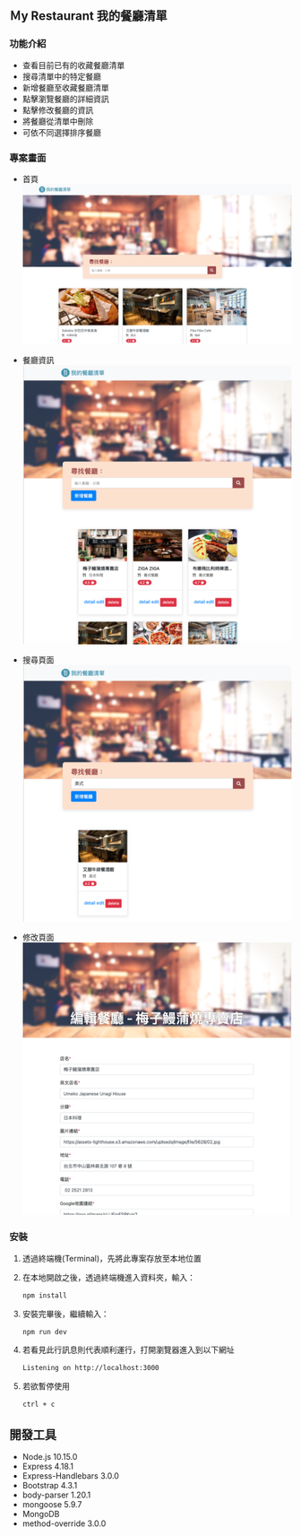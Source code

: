 ## Ｍy Restaurant 我的餐廳清單

### 功能介紹
- 查看目前已有的收藏餐廳清單
- 搜尋清單中的特定餐廳
- 新增餐廳至收藏餐廳清單
- 點擊瀏覽餐廳的詳細資訊
- 點擊修改餐廳的資訊
- 將餐廳從清單中刪除
- 可依不同選擇排序餐廳
### 專案畫面

- 首頁
![Index page about Restaurant List](./public/image/snapshot_index.png)

- 餐廳資訊
![Information page of clicked restaurant](./public/image/snapshot_detail.png)

- 搜尋頁面
![Search page about certain restaurant](./public/image/snapshot_search.png)

- 修改頁面
![Edit page about certain restaurant](./public/image/snapshot_edit.png)

### 安裝

1. 透過終端機(Terminal)，先將此專案存放至本地位置

2. 在本地開啟之後，透過終端機進入資料夾，輸入：

   ```bash
   npm install
   ```

3. 安裝完畢後，繼續輸入：

   ```bash
   npm run dev
   ```

4. 若看見此行訊息則代表順利運行，打開瀏覽器進入到以下網址

   ```bash
   Listening on http://localhost:3000
   ```

5. 若欲暫停使用

   ```bash
   ctrl + c
   ```

## 開發工具

- Node.js 10.15.0
- Express 4.18.1
- Express-Handlebars 3.0.0
- Bootstrap 4.3.1
- body-parser 1.20.1
- mongoose 5.9.7
- MongoDB
- method-override 3.0.0

